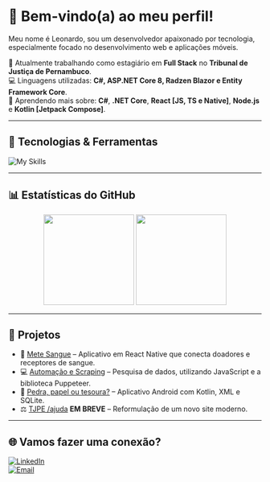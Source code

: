 # 👋 Bem-vindo(a) ao meu perfil!

Meu nome é Leonardo, sou um desenvolvedor apaixonado por tecnologia, especialmente focado no desenvolvimento web e aplicações móveis.  

🎯 Atualmente trabalhando como estagiário em **Full Stack** no **Tribunal de Justiça de Pernambuco**.
<br/>
💻 Linguagens utilizadas: **C#, ASP.NET Core 8, Radzen Blazor e Entity Framework Core**.
<br/>
📘 Aprendendo mais sobre: **C#**, **.NET Core**, **React [JS, TS e Native]**, **Node.js** e **Kotlin [Jetpack Compose]**.

---

## 🚀 Tecnologias & Ferramentas

![My Skills](https://skillicons.dev/icons?i=cs,dotnet,js,ts,react,nodejs,html,css,mysql,git,github,kotlin,androidstudio,vscode,figma)

---

## 📊 Estatísticas do GitHub

<p align="center">
  <img src="https://github-readme-stats.vercel.app/api?username=leonardolopesb&show_icons=true&theme=tokyonight" height="180" />
  <img src="https://github-readme-stats.vercel.app/api/top-langs/?username=leonardolopesb&layout=compact&langs_count=8&theme=tokyonight" height="180" />
</p>

---

## 📌 Projetos

- 🔗 [Mete Sangue](https://github.com/Mete-Sangue) – Aplicativo em React Native que conecta doadores e receptores de sangue.
- 💻 [Automação e Scraping](https://github.com/leonardolopesb/scraper_BGC) – Pesquisa de dados, utilizando JavaScript e a biblioteca Puppeteer.
- 📱 [Pedra, papel ou tesoura?](https://github.com/leonardolopesb/JokenPo) – Aplicativo Android com Kotlin, XML e SQLite.
- ⚖️ [TJPE /ajuda](https://www.tjpe.jus.br/ajuda/) **EM BREVE** – Reformulação de um novo site moderno.

---

## 🌐 Vamos fazer uma conexão?

[![LinkedIn](https://img.shields.io/badge/LinkedIn-0A66C2?style=for-the-badge&logo=linkedin&logoColor=white)](https://www.linkedin.com/in/leonardolopesb/)  
[![Email](https://img.shields.io/badge/Gmail-D14836?style=for-the-badge&logo=gmail&logoColor=white)](mailto:leonardolopbraga@gmail.com)  
